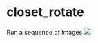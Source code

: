 # closet_rotate
Run a sequence of images <img src='http://netplayer.gr/demo22//TopBrewer-Kabinet1.62/frames/DarkWood.0.jpg'/>
